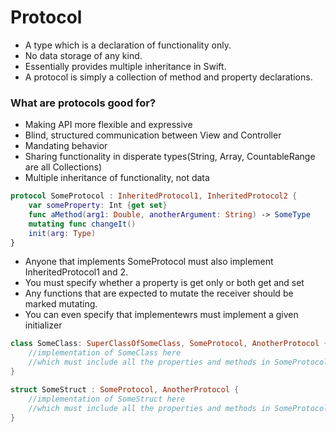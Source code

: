 # Protocol
- A type which is a declaration of functionality only.
- No data storage of any kind.
- Essentially provides multiple inheritance in Swift.
- A protocol is simply a collection of method and property declarations.

### What are protocols good for?
- Making API more flexible and expressive
- Blind, structured communication between View and Controller
- Mandating behavior
- Sharing functionality in disperate types(String, Array, CountableRange are all Collections)
- Multiple inheritance of functionality, not data

``` swift
protocol SomeProtocol : InheritedProtocol1, InheritedProtocol2 {
    var someProperty: Int {get set}
    func aMethod(arg1: Double, anotherArgument: String) -> SomeType
    mutating func changeIt()
    init(arg: Type)
}
```
- Anyone that implements SomeProtocol must also implement InheritedProtocol1 and 2.
- You must specify whether a property is get only or both get and set
- Any functions that are expected to mutate the receiver should be marked mutating.
- You can even specify that implementewrs must implement a given initializer
``` swift
class SomeClass: SuperClassOfSomeClass, SomeProtocol, AnotherProtocol {
    //implementation of SomeClass here
    //which must include all the properties and methods in SomeProtocol & AnotherProtocol
}
```
``` swift
struct SomeStruct : SomeProtocol, AnotherProtocol {
    //implementation of SomeStruct here
    //which must include all the properties and methods in SomeProtocol & AnotherProtocol
}
```
